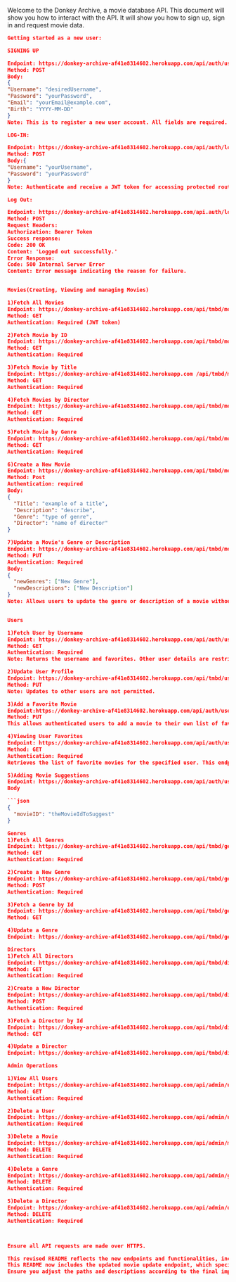 Welcome to the Donkey Archive, a movie database API. This document will show you how to interact with the API. It will show you how to sign up, sign in and request movie data.

````json
Getting started as a new user:

SIGNING UP

Endpoint: https://donkey-archive-af41e8314602.herokuapp.com/api/auth/users
Method: POST
Body:
{
"Username": "desiredUsername",
"Password": "yourPassword",
"Email": "yourEmail@example.com",
"Birth": "YYYY-MM-DD"
}
Note: This is to register a new user account. All fields are required.

LOG-IN:

Endpoint: https://donkey-archive-af41e8314602.herokuapp.com/api/auth/login
Method: POST
Body:{
"Username": "yourUsername",
"Password": "yourPassword"
}
Note: Authenticate and receive a JWT token for accessing protected routes.

Log Out:

Endpoint: https://donkey-archive-af41e8314602.herokuapp.com/api.auth/logout
Method: POST
Request Headers:
Authorization: Bearer Token
Success response:
Code: 200 OK
Content: 'Logged out successfully.'
Error Response:
Code: 500 Internal Server Error
Content: Error message indicating the reason for failure.


Movies(Creating, Viewing and managing Movies)

1)Fetch All Movies
Endpoint: https://donkey-archive-af41e8314602.herokuapp.com/api/tmbd/movies
Method: GET
Authentication: Required (JWT token)

2)Fetch Movie by ID
Endpoint: https://donkey-archive-af41e8314602.herokuapp.com/api/tmbd/movies/:id
Method: GET
Authentication: Required

3)Fetch Movie by Title
Endpoint: https://donkey-archive-af41e8314602.herokuapp.com /api/tmbd/movies/title/:title
Method: GET
Authentication: Required

4)Fetch Movies by Director
Endpoint: https://donkey-archive-af41e8314602.herokuapp.com/api/tmbd/movies/director/:director
Method: GET
Authentication: Required

5)Fetch Movie by Genre
Endpoint: https://donkey-archive-af41e8314602.herokuapp.com/api/tmbd/movies/genre/:genre
Method: GET
Authentication: Required

6)Create a New Movie
Endpoint: https://donkey-archive-af41e8314602.herokuapp.com/api/tmbd/movies
Method: Post
Authentication: required
Body:
{
  "Title": "example of a title",
  "Description": "describe",
  "Genre": "type of genre",
  "Director": "name of director"
}

7)Update a Movie's Genre or Description
Endpoint: https://donkey-archive-af41e8314602.herokuapp.com/api/tmbd/movies/:id
Method: PUT
Authentication: Required
Body:
{
  "newGenres": ["New Genre"],
  "newDescriptions": ["New Description"]
}
Note: Allows users to update the genre or description of a movie without altering existing data.


Users

1)Fetch User by Username
Endpoint: https://donkey-archive-af41e8314602.herokuapp.com/api/auth/users/:username
Method: GET
Authentication: Required
Note: Returns the username and favorites. Other user details are restricted.

2)Update User Profile
Endpoint: https://donkey-archive-af41e8314602.herokuapp.com/api/tmbd/users/:username
Method: PUT
Note: Updates to other users are not permitted.

3)Add a Favorite Movie
Endpoint:https://donkey-archive-af41e8314602.herokuapp.com/api/auth/users/:username/movies/:movieId/favorites
Method: PUT
This allows authenticated users to add a movie to their own list of favorites.

4)Viewing User Favorites
Endpoint: https://donkey-archive-af41e8314602.herokuapp.com/api/auth/users/:username/favorites
Method: GET
Authentication: Required
Retrieves the list of favorite movies for the specified user. This endpoint is open to all users for viewing others' favorites but restricts detailed information to the owner of the profile.

5)Adding Movie Suggestions
Endpoint: https://donkey-archive-af41e8314602.herokuapp.com/api/auth/users/:username/suggestions
Body

```json
{
  "movieID": "theMovieIdToSuggest"
}

Genres
1)Fetch All Genres
Endpoint: https://donkey-archive-af41e8314602.herokuapp.com/api/tmbd/genres
Method: GET
Authentication: Required

2)Create a New Genre
Endpoint: https://donkey-archive-af41e8314602.herokuapp.com/api/tmbd/genres
Method: POST
Authentication: Required

3)Fetch a Genre by Id
Endpoint: https://donkey-archive-af41e8314602.herokuapp.com/api/tmbd/genres/:id
Method: GET

4)Update a Genre
Endpoint: https://donkey-archive-af41e8314602.herokuapp.com/api/tmbd/genres/:id

Directors
1)Fetch All Directors
Endpoint: https://donkey-archive-af41e8314602.herokuapp.com/api/tmbd/directors
Method: GET
Authentication: Required

2)Create a New Director
Endpoint: https://donkey-archive-af41e8314602.herokuapp.com/api/tmbd/directors
Method: POST
Authentication: Required

3)Fetch a Director by Id
Endpoint: https://donkey-archive-af41e8314602.herokuapp.com/api/tmbd/directors/:id
Method: GET

4)Update a Director
Endpoint: https://donkey-archive-af41e8314602.herokuapp.com/api/tmbd/directors/:id

Admin Operations

1)View All Users
Endpoint: https://donkey-archive-af41e8314602.herokuapp.com/api/admin/users
Method: GET
Authentication: Required

2)Delete a User
Endpoint: https://donkey-archive-af41e8314602.herokuapp.com/api/admin/users/:username
Authentication: Required

3)Delete a Movie
Endpoint: https://donkey-archive-af41e8314602.herokuapp.com/api/admin/movies/:id
Method: DELETE
Authentication: Required

4)Delete a Genre
Endpoint: https://donkey-archive-af41e8314602.herokuapp.com/api/admin/genres/:id
Method: DELETE
Authentication: Required

5)Delete a Director
Endpoint: https://donkey-archive-af41e8314602.herokuapp.com/api/admin/directors/:id
Method: DELETE
Authentication: Required



Ensure all API requests are made over HTTPS.

This revised README reflects the new endpoints and functionalities, including the more granular control over user data visibility and the addition of movie suggestions.
This README now includes the updated movie update endpoint, which specifically allows users to update a movie's genre or description, ensuring that users cannot remove existing information or make other unrestricted modifications.
Ensure you adjust the paths and descriptions according to the final implementation details of your API.

````
